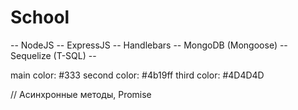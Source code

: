 # School
-- NodeJS -- ExpressJS -- Handlebars -- MongoDB (Mongoose) -- Sequelize (T-SQL) --

main color: #333
second color: #4b19ff
third color: #4D4D4D



// Асинхронные методы, Promise